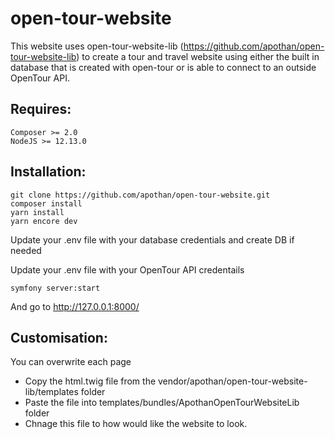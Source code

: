 # open-tour-website

This website uses open-tour-website-lib (https://github.com/apothan/open-tour-website-lib) to create a tour and travel website using either the built in database that is created with open-tour or is able to connect to an outside OpenTour API.

## Requires:

```
Composer >= 2.0
NodeJS >= 12.13.0
```

## Installation:

```
git clone https://github.com/apothan/open-tour-website.git
composer install
yarn install
yarn encore dev
```

Update your .env file with your database credentials and create DB if needed

Update your .env file with your OpenTour API credentails

```
symfony server:start
```
And go to http://127.0.0.1:8000/

## Customisation:

You can overwrite each page 
- Copy the html.twig file from the vendor/apothan/open-tour-website-lib/templates folder
- Paste the file into templates/bundles/ApothanOpenTourWebsiteLib folder
- Chnage this file to how would like the website to look.
